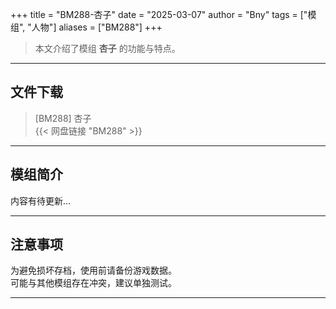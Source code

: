 +++
title = "BM288-杏子"
date = "2025-03-07"
author = "Bny"
tags = ["模组", "人物"]
aliases = ["BM288"]
+++

> 本文介绍了模组 **杏子** 的功能与特点。

---

## 文件下载

> [BM288] 杏子  
{{< 网盘链接 "BM288" >}}  

---

## 模组简介

>  
内容有待更新...  

---

## 注意事项

>  
为避免损坏存档，使用前请备份游戏数据。  
可能与其他模组存在冲突，建议单独测试。  

---

